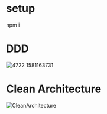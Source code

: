 # setup
npm i

# DDD

![4722 1581163731](https://github.com/FeAranha/clean-ddd/assets/28874783/9d005e7b-ed04-4a4e-a56c-7ec2ec073703)

# Clean Architecture

![CleanArchitecture](https://github.com/FeAranha/clean-ddd/assets/28874783/9d096a12-eb76-449b-8407-f97d73356619)